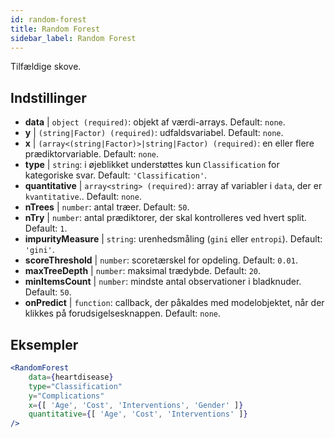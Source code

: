 ```yaml
---
id: random-forest
title: Random Forest
sidebar_label: Random Forest
---
```


Tilfældige skove.

## Indstillinger

* __data__ | `object (required)`: objekt af værdi-arrays. Default: `none`.
* __y__ | `(string|Factor) (required)`: udfaldsvariabel. Default: `none`.
* __x__ | `(array<(string|Factor)>|string|Factor) (required)`: en eller flere prædiktorvariable. Default: `none`.
* __type__ | `string`: i øjeblikket understøttes kun `Classification` for kategoriske svar. Default: `'Classification'`.
* __quantitative__ | `array<string> (required)`: array af variabler i `data`, der er `kvantitative`.. Default: `none`.
* __nTrees__ | `number`: antal træer. Default: `50`.
* __nTry__ | `number`: antal prædiktorer, der skal kontrolleres ved hvert split. Default: `1`.
* __impurityMeasure__ | `string`: urenhedsmåling (`gini` eller `entropi`). Default: `'gini'`.
* __scoreThreshold__ | `number`: scoretærskel for opdeling. Default: `0.01`.
* __maxTreeDepth__ | `number`: maksimal trædybde. Default: `20`.
* __minItemsCount__ | `number`: mindste antal observationer i bladknuder. Default: `50`.
* __onPredict__ | `function`: callback, der påkaldes med modelobjektet, når der klikkes på forudsigelsesknappen. Default: `none`.


## Eksempler

```jsx live
<RandomForest 
    data={heartdisease} 
    type="Classification"
    y="Complications"
    x={[ 'Age', 'Cost', 'Interventions', 'Gender' ]}
    quantitative={[ 'Age', 'Cost', 'Interventions' ]}
/>
```

